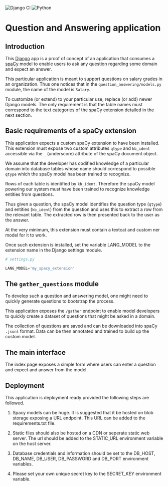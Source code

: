 ![Django CI](https://github.com/uliang/NaturalLanguageQueryingSystem/workflows/Django%20CI/badge.svg) ![Python](https://img.shields.io/badge/Python-3.6%7C3.7%7C3.8-blu)

# Question and Answering application

## Introduction 

This [Django](https://www.djangoproject.com/) app is a proof of concept of an application that consumes a [spaCy](https://spacy.io/) model to enable users to ask any question regarding some domain and expect an answer.  

This particular application is meant to support questions on salary grades in an organization. Thus one notices that in the `question_answering/models.py` module, the name of the model is `Salary`. 

To customize (or extend) to your particular use, replace (or add) newer Django models. The only requirement is that the table names must correspond to the text categories of the spaCy extension detailed in the next section. 

## Basic requirements of a spaCy extension

This application expects a custom spaCy extension to have been installed. This extension must expose two custom attributes `qtype` and `kb_ident` accessible via the `_` (underscore) attribute of the spaCy document object. 

We assume that the developer has codified knowledge of a particular domain into database tables whose name should correspond to possible `qtype` which the spaCy model has been trained to recognize. 

Rows of each table is identified by `kb_ident`. Therefore the spaCy model powering our system must have been trained to recognize knowledge entities from questions. 

Thus given a question, the spaCy model identifies the question type (`qtype`) and entities (`kb_ident`) from the question and uses this to extract a row from the relevant table. The extracted row is then presented back to the user as the answer. 

At the very minimum, this extension must contain a textcat and custom ner model for it to work. 

Once such extension is installed, set the variable LANG_MODEL to the extension name in the Django settings module. 

```python 
# settings.py

LANG_MODEL='my_spacy_extension'
```
## The `gather_questions` module 

To develop such a question and answering model, one might need to quickly generate questions to bootstrap the process. 

This application exposes the `/gather` endpoint to enable model developers to quickly create a dataset of questions that might be asked in a domain. 

The collection of questions are saved and can be downloaded into spaCy `.jsonl` format. Data can be then annotated and trained to build up the custom model. 

## The main interface 

The index page exposes a simple form where users can enter a question and expect and answer from the model. 

## Deployment 

This application is deployment ready provided the following steps are followed. 

1. Spacy models can be huge. It is suggested that it be hosted on blob storage exposing a URL endpoint. This URL can be added to the requirements.txt file. 

2. Static files should also be hosted on a CDN or seperate static web server. The url should be added to the STATIC_URL environment variable on the host server. 

3. Database credentials and information should be set to the DB_HOST, DB_NAME, DB_USER, DB_PASSWORD and DB_PORT environment variables. 

4. Please set your own unique secret key to the SECRET_KEY environment variable. 
